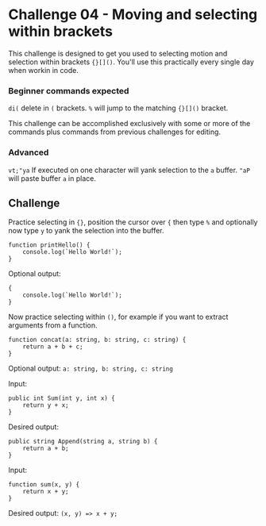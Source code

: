 # Challenge 04 - Moving and selecting within brackets

This challenge is designed to get you used to selecting motion and selection within brackets `{}[]()`.  You'll use this practically every single day when workin in code.

### Beginner commands expected

`di(` delete in `(` brackets.
`%` will jump to the matching `{}[]()` bracket.

This challenge can be accomplished exclusively with some or more of the commands plus commands from previous challenges for editing.

### Advanced

`vt;"ya` If executed on one character will yank selection to the `a` buffer.
`"aP` will paste buffer `a` in place.

## Challenge

Practice selecting in `{}`, position the cursor over `{` then type `%` and optionally now type `y` to yank the selection into the buffer.

```
function printHello() {
    console.log(`Hello World!`);
}
```

Optional output:
```
{
    console.log(`Hello World!`);
}
```

Now practice selecting within `()`, for example if you want to extract arguments from a function.

```
function concat(a: string, b: string, c: string) {
    return a + b + c;
}
```

Optional output: `a: string, b: string, c: string`

Input:

```
public int Sum(int y, int x) {
    return y + x;
}
```

Desired output:

```
public string Append(string a, string b) {
    return a + b;
}
```

Input:

```
function sum(x, y) {
    return x + y;
}
```

Desired output: `(x, y) => x + y;`